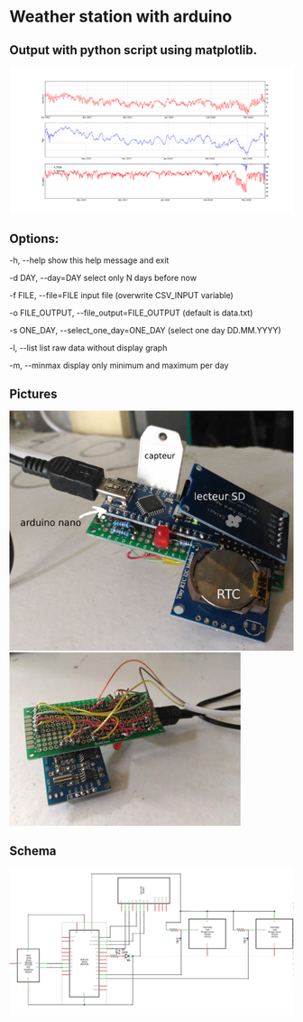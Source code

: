 # Weather station with arduino


Output with python script using matplotlib.
-------------------------------------------
![](https://raw.githubusercontent.com/trent30/station_meteo/master/arduino/output.png)

## Options:
  
  -h, --help            show this help message and exit
  
  -d DAY, --day=DAY     select only N days before now
  
  -f FILE, --file=FILE  input file (overwrite CSV_INPUT variable)
  
  -o FILE_OUTPUT, --file_output=FILE_OUTPUT 
                        (default is data.txt)
  
  -s ONE_DAY, --select_one_day=ONE_DAY 
                        (select one day DD.MM.YYYY)
  
  -l, --list            list raw data without display graph
  
  -m, --minmax          display only minimum and maximum per day

Pictures
--------
![](https://github.com/trent30/station_meteo/blob/master/arduino/sm_01.jpg?raw=true)![](https://github.com/trent30/station_meteo/blob/master/arduino/sm_02.jpg?raw=true)

Schema
------
![](https://raw.githubusercontent.com/trent30/station_meteo/master/arduino/schema.png)


